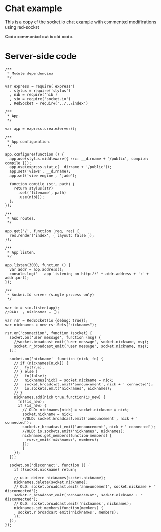 # Chat example

This is a copy of the socket.io [chat example](https://github.com/LearnBoost/socket.io/tree/master/examples/chat) with commented modifications using red-socket

Code commented out is old code. 


# Server-side code

    /**
     * Module dependencies.
     */

    var express = require('express')
      , stylus = require('stylus')
      , nib = require('nib')
      , sio = require('socket.io')
      , RedSocket = require('../../index');

    /**
     * App.
     */

    var app = express.createServer();

    /**
     * App configuration.
     */

    app.configure(function () {
      app.use(stylus.middleware({ src: __dirname + '/public', compile: compile }));
      app.use(express.static(__dirname + '/public'));
      app.set('views', __dirname);
      app.set('view engine', 'jade');

      function compile (str, path) {
        return stylus(str)
          .set('filename', path)
          .use(nib());
      };
    });

    /**
     * App routes.
     */

    app.get('/', function (req, res) {
      res.render('index', { layout: false });
    });

    /**
     * App listen.
     */

    app.listen(3000, function () {
      var addr = app.address();
      console.log('   app listening on http://' + addr.address + ':' + addr.port);
    });

    /**
     * Socket.IO server (single process only)
     */

    var io = sio.listen(app);
    //OLD:  , nicknames = {};

    var rsr = RedSocket(io,{debug: true});
    var nicknames = new rsr.Sets("nicknames");

    rsr.on('connection', function (socket) {
      socket.on('user message', function (msg) {
        //socket.broadcast.emit('user message', socket.nickname, msg);
        socket.r_broadcast_emit('user message', socket.nickname, msg);
      });

      socket.on('nickname', function (nick, fn) {
        // if (nicknames[nick]) {
        //   fn(true);
        // } else {
        //   fn(false);
        //   nicknames[nick] = socket.nickname = nick;
        //   socket.broadcast.emit('announcement', nick + ' connected');
        //   io.sockets.emit('nicknames', nicknames);
        // }
        nicknames.add(nick,true,function(is_new) {
          fn(!is_new);
          if (is_new) {
            // OLD: nicknames[nick] = socket.nickname = nick;
            socket.nickname = nick;
            //OLD: socket.broadcast.emit('announcement', nick + ' connected');
            socket.r_broadcast_emit('announcement', nick + ' connected');
            //OLD: io.sockets.emit('nicknames', nicknames);
            nicknames.get_members(function(members) {
              rsr.r_emit('nicknames', members);
            });
            }
        });
      });

      socket.on('disconnect', function () {
        if (!socket.nickname) return;

        // OLD: delete nicknames[socket.nickname];
        nicknames.delete(socket.nickname);
        // OLD: socket.broadcast.emit('announcement', socket.nickname + ' disconnected');
        socket.r_broadcast_emit('announcement', socket.nickname + ' disconnected');
        // OLD: socket.broadcast.emit('nicknames', nicknames);
        nicknames.get_members(function(members) {
          socket.r_broadcast_emit('nicknames', members);
        });
      });
    });
